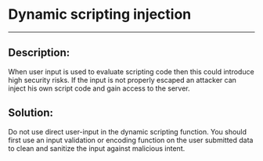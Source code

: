 # Dynamic scripting injection
-------

## Description:

When user input is used to evaluate scripting code then this could introduce
high security risks. If the input is not properly escaped an attacker can inject his own
script code and gain access to the server.


## Solution:

Do not use direct user-input in the dynamic scripting function. You should first
use an input validation or encoding function on the user submitted data to clean and
sanitize the input against malicious intent.
